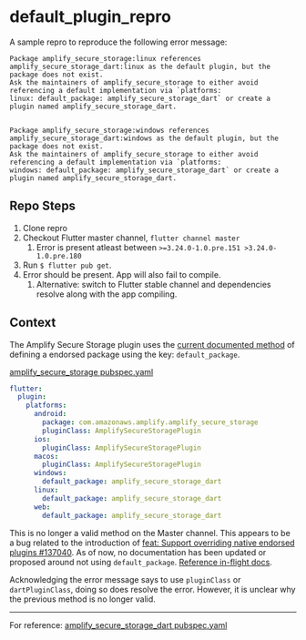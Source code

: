 # default_plugin_repro

A sample repro to reproduce the following error message:

```
Package amplify_secure_storage:linux references amplify_secure_storage_dart:linux as the default plugin, but the
package does not exist.
Ask the maintainers of amplify_secure_storage to either avoid referencing a default implementation via `platforms:
linux: default_package: amplify_secure_storage_dart` or create a plugin named amplify_secure_storage_dart.


Package amplify_secure_storage:windows references amplify_secure_storage_dart:windows as the default plugin, but the
package does not exist.
Ask the maintainers of amplify_secure_storage to either avoid referencing a default implementation via `platforms:
windows: default_package: amplify_secure_storage_dart` or create a plugin named amplify_secure_storage_dart.
```

## Repo Steps

1. Clone repro
2. Checkout Flutter master channel, `flutter channel master`
   1. Error is present atleast between `>=3.24.0-1.0.pre.151 >3.24.0-1.0.pre.180`
3. Run `$ flutter pub get`.
4. Error should be present. App will also fail to compile.
   1. Alternative: switch to Flutter stable channel and dependencies resolve along with the app compiling.

## Context

The Amplify Secure Storage plugin uses the [current documented method](https://docs.flutter.dev/packages-and-plugins/developing-packages#endorsed-implementations) of defining a endorsed package using the key: `default_package`.

[amplify_secure_storage pubspec.yaml](https://github.com/aws-amplify/amplify-flutter/blob/0c80cdddc2d80c6599ecb94cd1e1d277e61238a5/packages/secure_storage/amplify_secure_storage/pubspec.yaml#L29-L44)

```yaml
flutter:
  plugin:
    platforms:
      android:
        package: com.amazonaws.amplify.amplify_secure_storage
        pluginClass: AmplifySecureStoragePlugin
      ios:
        pluginClass: AmplifySecureStoragePlugin
      macos:
        pluginClass: AmplifySecureStoragePlugin
      windows:
        default_package: amplify_secure_storage_dart
      linux:
        default_package: amplify_secure_storage_dart
      web:
        default_package: amplify_secure_storage_dart
```

This is no longer a valid method on the Master channel. This appears to be a bug related to the introduction of [feat: Support overriding native endorsed plugins #137040](https://github.com/flutter/flutter/pull/137040). As of now, no documentation has been updated or proposed around not using `default_package`. [Reference in-flight docs](https://github.com/flutter/website/pull/10891).

Acknowledging the error message says to use `pluginClass` or `dartPluginClass`, doing so does resolve the error. However, it is unclear why the previous method is no longer valid.

---

For reference: [amplify_secure_storage_dart pubspec.yaml](https://github.com/aws-amplify/amplify-flutter/blob/e339a4b4099f976b3a616fa18fbe263b4ab5b1ba/packages/secure_storage/amplify_secure_storage_dart/pubspec.yaml#L47-L50)
